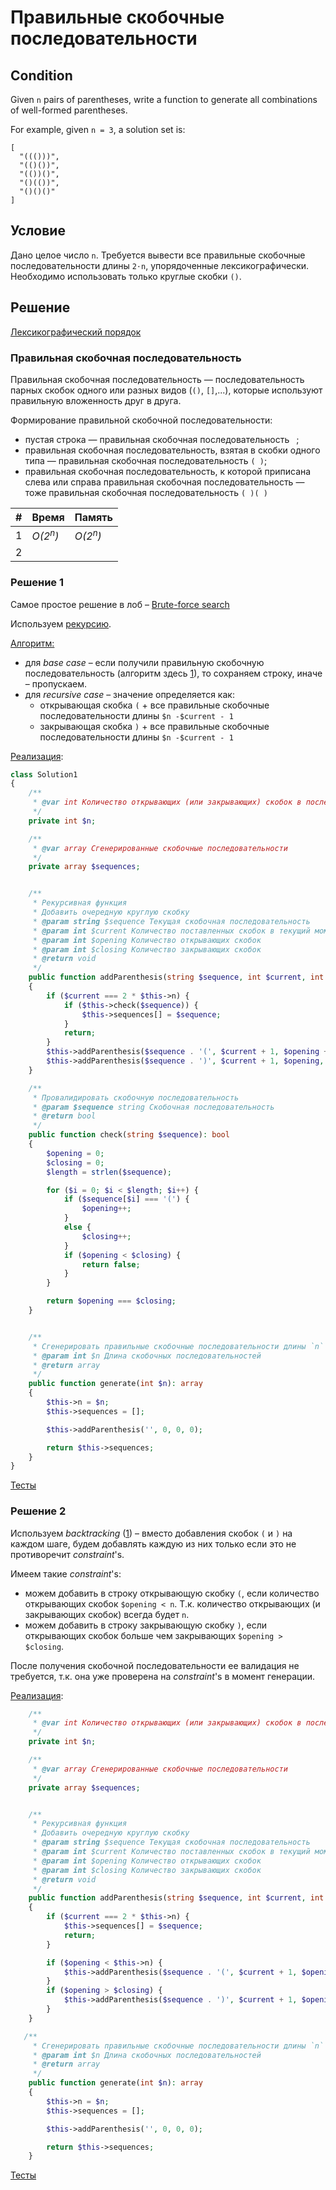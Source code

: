 # Правильные скобочные последовательности

## Condition

Given `n` pairs of parentheses, write a function to generate all combinations of well-formed parentheses.

For example, given `n = 3`, a solution set is:

```
[
  "((()))",
  "(()())",
  "(())()",
  "()(())",
  "()()()"
]
```

## Условие

Дано целое число `n`. Требуется вывести все правильные скобочные последовательности длины `2⋅n`, упорядоченные лексикографически. Необходимо использовать только круглые скобки `()`.

## Решение

[Лексикографический порядок](https://github.com/parshikovpavel/cheat-sheets/blob/master/Algorithm.md#лексикографический-порядок)

### Правильная скобочная последовательность

Правильная скобочная последовательность — последовательность парных скобок одного или разных видов (`()`, `[]`,...), которые используют правильную вложенность друг в друга. 

Формирование правильной скобочной последовательности:

- пустая строка — правильная скобочная последовательность ` `;
- правильная скобочная последовательность, взятая в скобки одного типа — правильная скобочная последовательность `( )`;
- правильная скобочная последовательность, к которой приписана слева или справа правильная скобочная последовательность — тоже правильная скобочная последовательность `( )( )`



| #    | Время              | Память             |
| ---- | ------------------ | ------------------ |
| 1    | *O(2<sup>n</sup>)* | *O(2<sup>n</sup>)* |
| 2    |                    |                    |



### Решение 1

Самое простое решение в лоб – [Brute-force search](https://github.com/parshikovpavel/cheat-sheets/blob/master/Algorithm.md#brute-force-search)

Используем [рекурсию](https://github.com/parshikovpavel/cheat-sheets/blob/master/Algorithm.md#рекурсия).

<u>Алгоритм:</u>

- для *base case* – если получили правильную скобочную последовательность (алгоритм здесь [1](./../../src/CheckParentheses/description.md)), то сохраняем строку, иначе – пропускаем.
- для *recursive case* – значение определяется как:
  - открывающая скобка `(` + все правильные скобочные последовательности длины `$n -$current - 1`
  - закрывающая скобка `)` + все правильные скобочные последовательности длины `$n -$current - 1`

[Реализация](Solution1.php):

```php
class Solution1
{
    /**
     * @var int Количество открывающих (или закрывающих) скобок в последовательности
     */
    private int $n;

    /**
     * @var array Сгенерированные скобочные последовательности
     */
    private array $sequences;


    /**
     * Рекурсивная функция
     * Добавить очередную круглую скобку
     * @param string $sequence Текущая скобочная последовательность
     * @param int $current Количество поставленных скобок в текущий момент
     * @param int $opening Количество открывающих скобок
     * @param int $closing Количество закрывающих скобок
     * @return void
     */
    public function addParenthesis(string $sequence, int $current, int $opening, int $closing): void
    {
        if ($current === 2 * $this->n) {
            if ($this->check($sequence)) {
                $this->sequences[] = $sequence;
            }
            return;
        }
        $this->addParenthesis($sequence . '(', $current + 1, $opening + 1, $closing);
        $this->addParenthesis($sequence . ')', $current + 1, $opening, $closing + 1);
    }

    /**
     * Провалидировать скобочную последовательность
     * @param $sequence string Скобочная последовательность
     * @return bool
     */
    public function check(string $sequence): bool
    {
        $opening = 0;
        $closing = 0;
        $length = strlen($sequence);

        for ($i = 0; $i < $length; $i++) {
            if ($sequence[$i] === '(') {
                $opening++;
            }
            else {
                $closing++;
            }
            if ($opening < $closing) {
                return false;
            }
        }

        return $opening === $closing;
    }


    /**
     * Сгенерировать правильные скобочные последовательности длины `n`
     * @param int $n Длина скобочных последовательностей
     * @return array
     */
    public function generate(int $n): array
    {
        $this->n = $n;
        $this->sequences = [];

        $this->addParenthesis('', 0, 0, 0);

        return $this->sequences;
    }
}
```

[Тесты](./../../tests/GenerateParentheses/Solution1Test.php)

### Решение 2

Используем *backtracking* ([1](https://github.com/parshikovpavel/cheat-sheets/blob/master/Algorithm.md#backtracking)) – вместо добавления скобок `(` и `)` на каждом шаге, будем добавлять каждую из них только если это не противоречит *constraint*'s.

Имеем такие *constraint*'s:

- можем добавить в строку открывающую скобку `(`, если количество открывающих скобок `$opening < n`. Т.к. количество открывающих (и закрывающих скобок) всегда будет `n`.
- можем добавить в строку закрывающую скобку `)`, если открывающих скобок больше чем закрывающих `$opening > $closing`.

После получения скобочной последовательности ее валидация не требуется, т.к. она уже проверена на *constraint*'s в момент генерации.

[Реализация](Solution2.php):

```php
    /**
     * @var int Количество открывающих (или закрывающих) скобок в последовательности
     */
    private int $n;

    /**
     * @var array Сгенерированные скобочные последовательности
     */
    private array $sequences;


    /**
     * Рекурсивная функция
     * Добавить очередную круглую скобку
     * @param string $sequence Текущая скобочная последовательность
     * @param int $current Количество поставленных скобок в текущий момент
     * @param int $opening Количество открывающих скобок
     * @param int $closing Количество закрывающих скобок
     * @return void
     */
    public function addParenthesis(string $sequence, int $current, int $opening, int $closing): void
    {
        if ($current === 2 * $this->n) {
            $this->sequences[] = $sequence;
            return;
        }

        if ($opening < $this->n) {
            $this->addParenthesis($sequence . '(', $current + 1, $opening + 1, $closing);
        }
        if ($opening > $closing) {
            $this->addParenthesis($sequence . ')', $current + 1, $opening, $closing + 1);
        }
    }

   /**
     * Сгенерировать правильные скобочные последовательности длины `n`
     * @param int $n Длина скобочных последовательностей
     * @return array
     */
    public function generate(int $n): array
    {
        $this->n = $n;
        $this->sequences = [];

        $this->addParenthesis('', 0, 0, 0);

        return $this->sequences;
    }
```

[Тесты](./../../tests/GenerateParentheses/Solution2Test.php)

